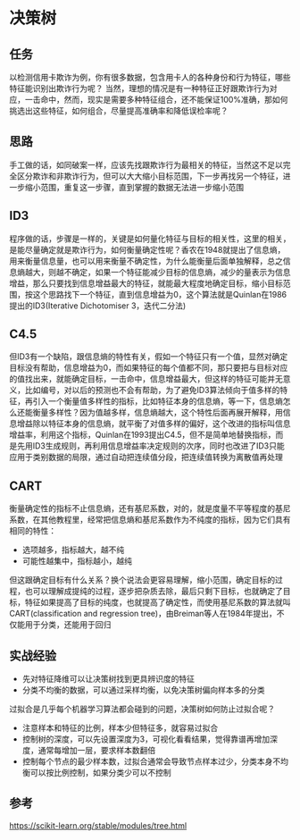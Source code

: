 # 决策树

## 任务

以检测信用卡欺诈为例，你有很多数据，包含用卡人的各种身份和行为特征，哪些特征能识别出欺诈行为呢？
当然，理想的情况是有一种特征正好跟欺诈行为对应，一击命中，然而，现实是需要多种特征组合，还不能保证100%准确，那如何挑选出这些特征，如何组合，尽量提高准确率和降低误检率呢？

## 思路

手工做的话，如同破案一样，应该先找跟欺诈行为最相关的特征，当然这不足以完全区分欺诈和非欺诈行为，但可以大大缩小目标范围，下一步再找另一个特征，进一步缩小范围，重复这一步骤，直到掌握的数据无法进一步缩小范围

## ID3

程序做的话，步骤是一样的，关键是如何量化特征与目标的相关性，这里的相关，是能尽量确定就是欺诈行为，如何衡量确定性呢？香农在1948就提出了信息熵，用来衡量信息量，也可以用来衡量不确定性，为什么能衡量后面单独解释，总之信息熵越大，则越不确定，如果一个特征能减少目标的信息熵，减少的量表示为信息增益，那么只要找到信息增益最大的特征，就能最大程度地确定目标，缩小目标范围，按这个思路找下一个特征，直到信息增益为0，这个算法就是Quinlan在1986提出的ID3(Iterative Dichotomiser 3，迭代二分法)

## C4.5

但ID3有一个缺陷，跟信息熵的特性有关，假如一个特征只有一个值，显然对确定目标没有帮助，信息增益为0，而如果特征的每个值都不同，那只要把与目标对应的值找出来，就能确定目标，一击命中，信息增益最大，但这样的特征可能并无意义，比如编号，对以后的预测也不会有帮助，为了避免ID3算法倾向于值多样的特征，再引入一个衡量值多样性的指标，比如特征本身的信息熵，等一下，信息熵怎么还能衡量多样性？因为值越多样，信息熵越大，这个特性后面再展开解释，用信息增益除以特征本身的信息熵，就平衡了对值多样的偏好，这个改进的指标叫信息增益率，利用这个指标，Quinlan在1993提出C4.5，但不是简单地替换指标，而是先用ID3生成规则，再利用信息增益率决定规则的次序，同时也改进了ID3只能应用于类别数据的局限，通过自动把连续值分段，把连续值转换为离散值再处理

## CART

衡量确定性的指标不止信息熵，还有基尼系数，对的，就是度量不平等程度的基尼系数，在其他教程里，经常把信息熵和基尼系数作为不纯度的指标，因为它们具有相同的特性：
- 选项越多，指标越大，越不纯
- 可能性越集中，指标越小，越纯

但这跟确定目标有什么关系？换个说法会更容易理解，缩小范围，确定目标的过程，也可以理解成提纯的过程，逐步把杂质去除，最后只剩下目标，也就确定了目标，特征如果提高了目标的纯度，也就提高了确定性，而使用基尼系数的算法就叫CART(classification and regression tree)，由Breiman等人在1984年提出，不仅能用于分类，还能用于回归

## 实战经验

- 先对特征降维可以让决策树找到更具辨识度的特征
- 分类不均衡的数据，可以通过采样均衡，以免决策树偏向样本多的分类

过拟合是几乎每个机器学习算法都会碰到的问题，决策树如何防止过拟合呢？
- 注意样本和特征的比例，样本少但特征多，就容易过拟合
- 控制树的深度，可以先设置深度为3，可视化看看结果，觉得靠谱再增加深度，通常每增加一层，要求样本数翻倍
- 控制每个节点的最少样本数，过拟合通常会导致节点样本过少，分类本身不均衡可以按比例控制，如果分类少可以不控制

## 参考

https://scikit-learn.org/stable/modules/tree.html